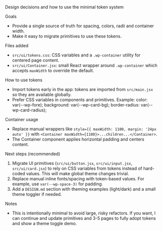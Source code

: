 Design decisions and how to use the minimal token system

Goals
- Provide a single source of truth for spacing, colors, radii and container width.
- Make it easy to migrate primitives to use these tokens.

Files added
- `src/ui/tokens.css`: CSS variables and a `.wp-container` utility for centered page content.
- `src/ui/Container.jsx`: small React wrapper around `.wp-container` which accepts `maxWidth` to override the default.

How to use tokens
- Import tokens early in the app: tokens are imported from `src/main.jsx` so they are available globally.
- Prefer CSS variables in components and primitives. Example:
  color: var(--wp-fore);
  background: var(--wp-card-bg);
  border-radius: var(--wp-card-radius);

Container usage
- Replace manual wrappers like `style={{ maxWidth: 1100, margin: '24px auto' }}` with `<Container maxWidth={1100}>...children...</Container>`.
- The Container component applies horizontal padding and centers content.

Next steps (recommended)
1. Migrate UI primitives (`src/ui/button.jsx`, `src/ui/input.jsx`, `src/ui/card.jsx`) to rely on CSS variables from tokens instead of hard-coded values. This will make global theme changes trivial.
2. Replace manual inline fonts/spacing with token-based values. For example, use `var(--wp-space-3)` for padding.
3. Add a `DESIGN.md` section with theming examples (light/dark) and a small theme toggler if needed.

Notes
- This is intentionally minimal to avoid large, risky refactors. If you want, I can continue and update primitives and 3-5 pages to fully adopt tokens and show a theme toggle demo.
